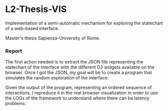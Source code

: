 # L2-Thesis-VIS
Implementation of a semi-automatic mechanism for exploring the statechart of a web-based interface.

Master's thesis Sapienza-University of Rome.

### Report
The first action needed is to extract the JSON file representing the statechart of the interface with the different D3 widgets available on the browser. Once I got the JSON, my goal will be to create a program that simulates the random exploration of the interface. 

Given the output of the program, representing an ordered sequence of interactions, I repreduce it in the real browser visualization in order to use the LOGs of the framework to understand where there can be latency problems.
